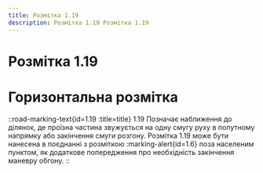 ```yaml
---
title: Розмітка 1.19
description: Розмітка 1.19 Розмітка 1.19
---
```

# Розмітка 1.19
# Горизонтальна розмітка
::road-marking-text{id=1.19 :title=title}
1.19  Позначає наближення до ділянок, де проїзна частина звужується на одну смугу руху в попутному напрямку або закінчення смуги розгону.
Розмітка 1.19 може бути нанесена в поєднанні з розміткою :marking-alert{id=1.6} поза населеним пунктом, як додаткове попередження про необхідність закінчення маневру обгону.
::